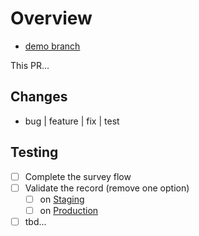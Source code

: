 # Overview

- [demo branch](___DEMO_DEPLOYMENT___)

This PR...

## Changes

- bug | feature | fix | test

## Testing

- [ ] Complete the survey flow
- [ ] Validate the record (remove one option)
  - [ ] on [Staging][link-firebase-staging]
  - [ ] on [Production][link-firebase-prod]
- [ ] tbd...

<!-- Optionally, close out tickets -->
<!--
Fixes #3

-->

<!-- links -->

[link-firebase-staging]: https://console.firebase.google.com/project/haldi-staging/overview 'Firebase Staging'
[link-firebase-prod]: https://console.firebase.google.com/project/haldi-prod/overview 'Firebase Production'
